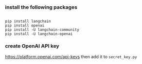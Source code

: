 

### install the following packages
```shell

pip install langchain
pip install openai
pip install -U langchain-community
pip install -U langchain-openai
```

### create OpenAI API key
https://platform.openai.com/api-keys
then add it to `secret_key.py`